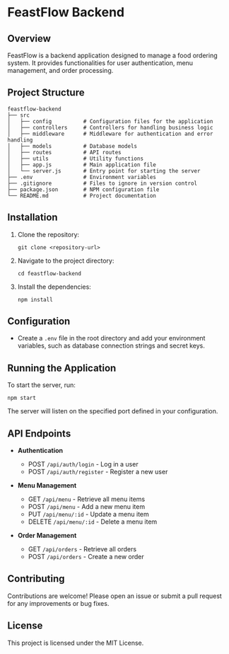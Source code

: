 # FeastFlow Backend

## Overview
FeastFlow is a backend application designed to manage a food ordering system. It provides functionalities for user authentication, menu management, and order processing.

## Project Structure
```
feastflow-backend
├── src
│   ├── config          # Configuration files for the application
│   ├── controllers     # Controllers for handling business logic
│   ├── middleware      # Middleware for authentication and error handling
│   ├── models          # Database models
│   ├── routes          # API routes
│   ├── utils           # Utility functions
│   ├── app.js          # Main application file
│   └── server.js       # Entry point for starting the server
├── .env                # Environment variables
├── .gitignore          # Files to ignore in version control
├── package.json        # NPM configuration file
└── README.md           # Project documentation
```

## Installation
1. Clone the repository:
   ```
   git clone <repository-url>
   ```
2. Navigate to the project directory:
   ```
   cd feastflow-backend
   ```
3. Install the dependencies:
   ```
   npm install
   ```

## Configuration
- Create a `.env` file in the root directory and add your environment variables, such as database connection strings and secret keys.

## Running the Application
To start the server, run:
```
npm start
```
The server will listen on the specified port defined in your configuration.

## API Endpoints
- **Authentication**
  - POST `/api/auth/login` - Log in a user
  - POST `/api/auth/register` - Register a new user

- **Menu Management**
  - GET `/api/menu` - Retrieve all menu items
  - POST `/api/menu` - Add a new menu item
  - PUT `/api/menu/:id` - Update a menu item
  - DELETE `/api/menu/:id` - Delete a menu item

- **Order Management**
  - GET `/api/orders` - Retrieve all orders
  - POST `/api/orders` - Create a new order

## Contributing
Contributions are welcome! Please open an issue or submit a pull request for any improvements or bug fixes.

## License
This project is licensed under the MIT License.
